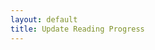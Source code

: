 ```yaml
---
layout: default
title: Update Reading Progress
---
```


<head>
  <link rel="stylesheet" href="/css/books.css">
</head>

<div id = books>
</div>

<script>
    fetch(
		'https://books.api.dacubeking.com/read?bypassCache=true',
	)
    .then(function(response) {
        // When the page is loaded convert it to text
        return response.json()
    }).then(function(books) {
        // filter books that aren't in the list "currentlyReading"
        books = books.filter(book => book.list === "Currently Reading");
        console.log(books);

        const url = new URL(window.location.href);
        const jsonData = decodeURI(url.searchParams.get('overrideJson'));
        const overrideData = JSON.parse(jsonData);

        for (book of books) {

            var authorHtml =
                book.authors.map(
                    (author, index) => `<a href="${book.authorLinks[index]}">${author}</a>`
            )
            try {
                if (overrideData != null && overrideData.workId === book.workId) {
                    book.percentComplete = overrideData.percent;
                    book.pages = overrideData.totalPages;
                    console.log(book); 
                }
            } catch (e) {
                console.log(e);
            }

            var html = `
                <div class="book">
                    <div style="display:inline-block;vertical-align:top;">
                        <a href="https://books.api.dacubeking.com/bestedition?workId=${book.workId}&render=true&bypassCache=true">
                            <img src="${book.coverLink}" alt="Edit Book Info for, ${book.name}">
                        </a>
                    </div>
                    <div style="display:inline-block;vertical-align:bottom;">
                        <div class="book-title">
                            <a href="https://books.api.dacubeking.com/bestedition?workId=${book.workId}&render=true">${book.name}</a>
                        </div>
                        <div class="author">
                            ${authorHtml}
                        </div>
                        <div class="published">
                            ${book.published}
                        </div>
                        <div>
                            <b>Progress:</b>
                            <div>
                                <b>
                                    Pages Read:
                                </b>
                                <input type="number" name="pages" id="${book.workId}pages" min="0" max="${book.pages}" value="${Math.round(book.percentComplete * book.pages)}" onInput="pagesChange('${book.workId}')">
                                <b>
                                    /
                                </b>
                                <input type="number" name="pages" id="${book.workId}totalPages" min="0" max="100000" value="${book.pages}" onInput="totalPagesChange('${book.workId}')">
                            </div>
                            <div>
                                <b>
                                    Percent Complete:
                                </b>
                                <input type="number" name="percent" id="${book.workId}percent" min="0" max="100" step="1" value="${Math.round(book.percentComplete * 100)}" onInput="percentChange('${book.workId}')" >
                                <b>
                                    %
                                </b>
                            </div>
                            <div>
                                <input type="submit" value="Submit" onclick="updateProgress('${book.workId}')">
                            </div>
                        </div>
                    </div>
                </div>
            `

            document.getElementById("books").innerHTML += html
        }
    })

    // Update the pages when the percent is changed
    function percentChange(workId) {
        console.log("percentChange");
        totalPages = document.getElementById(workId + "totalPages").value;
        var percent = document.getElementById(workId + "percent").value;
        document.getElementById(workId + "pages").value = Math.round(percent * totalPages / 100);
    }

    // Update the percent when the pages is changed
    function pagesChange(workId, pages) {
        console.log("pagesChange");
        totalPages = document.getElementById(workId + "totalPages").value;
        var pagesRead = document.getElementById(workId + "pages").value;
        document.getElementById(workId + "percent").value = Math.round(pagesRead / totalPages * 100);
    }

    // Update the percent when the total pages is changed
    function totalPagesChange(workId, pages) {
        console.log("totalPagesChange");
        var totalPages = document.getElementById(workId + "totalPages").value;
        var pagesRead = document.getElementById(workId + "pages").value;
        document.getElementById(workId + "percent").value = Math.round(pagesRead / totalPages * 100);
    }

    function updateProgress(workId, pages) {
        var pages = document.getElementById(workId + "pages").value;
        totalPages = document.getElementById(workId + "totalPages").value;
        var percent = pages / totalPages;

        window.location.href = "https://books.api.dacubeking.com/updateProgress?workId=" + workId + "&percent=" + percent + "&totalPages=" + totalPages;
    }
</script>
